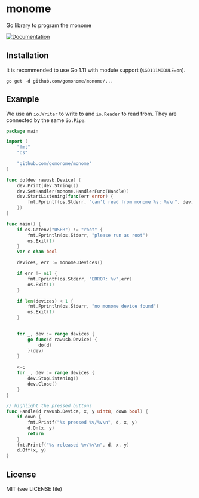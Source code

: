# monome
Go library to program the monome

[![Documentation](http://godoc.org/github.com/gomonome/monome?status.png)](http://godoc.org/github.com/gomonome/monome)

## Installation

It is recommended to use Go 1.11 with module support (`$GO111MODULE=on`).

```
go get -d github.com/gomonome/monome/...
```

## Example

We use an `io.Writer` to write to and `io.Reader` to read from. They are connected by the same `io.Pipe`.

```go
package main

import (
	"fmt"
	"os"

	"github.com/gomonome/monome"
)

func do(dev rawusb.Device) {
	dev.Print(dev.String())
	dev.SetHandler(monome.HandlerFunc(Handle))
	dev.StartListening(func(err error) {
		fmt.Fprintf(os.Stderr, "can't read from monome %s: %v\n", dev, err)
	})
}

func main() {
	if os.Getenv("USER") != "root" {
		fmt.Fprintln(os.Stderr, "please run as root")
		os.Exit(1)
	}
	var c chan bool

	devices, err := monome.Devices()

	if err != nil {
		fmt.Fprintf(os.Stderr, "ERROR: %v",err)
		os.Exit(1)
	}

	if len(devices) < 1 {
		fmt.Fprintln(os.Stderr, "no monome device found")
		os.Exit(1)
	}

	
	for _, dev := range devices {
		go func(d rawusb.Device) {
			do(d)
		}(dev)
	}
	
	<-c
	for _, dev := range devices {
		dev.StopListening()
		dev.Close()
	}
}

// highlight the pressed buttons
func Handle(d rawusb.Device, x, y uint8, down bool) {
	if down {
		fmt.Printf("%s pressed %v/%v\n", d, x, y)
		d.On(x, y)
		return
	}
	fmt.Printf("%s released %v/%v\n", d, x, y)
	d.Off(x, y)
}

```


## License

MIT (see LICENSE file) 
